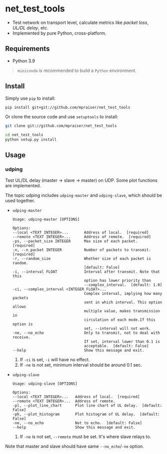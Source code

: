 # net_test_tools

- Test network on transport level, calculate metrics like *packet loss*, *UL/DL delay*, etc.
- Implemented by pure Python, cross-platform.

## Requirements

- Python 3.9

> `miniconda` is recommended to build a `Python` environment.

## Install

Simply use `pip` to install:

```bash
pip install git+git://github.com/mpraiser/net_test_tools
```

Or clone the source code and use `setuptools` to install:

```bash
git clone git://github.com/mpraiser/net_test_tools

cd net_test_tools
python setup.py install
```

## Usage

### udping

Test UL/DL delay (master -> slave -> master) on UDP. Some plot functions are implemented.

The topic udping includes `udping-master` and `udping-slave`, which should be used together.

- `udping-master`

    ```
    Usage: udping-master [OPTIONS]

    Options:
    --local <TEXT INTEGER>...       Address of local.  [required]
    --remote <TEXT INTEGER>...      Address of remote.  [required]
    -ps, --packet_size INTEGER      Max size of each packet.  [required]
    -n, --n_packet INTEGER          Number of packets to transmit.  [required]
    -r, --random_size               Whether size of each packet is random.
                                    [default: False]
    -i, --interval FLOAT            Interval after transmit. Note that this
                                    option has lower priority than
                                    --complex_interval.  [default: 1.0]
    -ci, --complex_interval <INTEGER FLOAT>...
                                    Complex interval, implying how many packets
                                    sent in which interval. This option allows
                                    multiple value, makes transmission in
                                    circulation of each mode.If this option is
                                    set, --interval will not work.
    -ne, --no_echo                  Only to transmit, not to deal with receive.
                                    If set, interval lower than 0.1 is
                                    acceptable.  [default: False]
    --help                          Show this message and exit.
    ```

    1. If `-ci` is set, `-i` will have no effect.
    2. If `-ne` is not set, minimum interval should be around 0.1 sec. 

- `udping-slave`

    ```
    Usage: udping-slave [OPTIONS]

    Options:
    --local <TEXT INTEGER>...   Address of local.  [required]
    --remote <TEXT INTEGER>...  Address of remote.
    -pl, --plot_line_chart      Plot line chart of UL delay.  [default: False]
    -ph, --plot_histogram       Plot histogram of UL delay.  [default: False]
    -ne, --no_echo              Not to echo.  [default: False]
    --help                      Show this message and exit.
    ```

    1. If `-ne` is not set, `--remote` must be set. It's where slave relays to.

Note that master and slave should have same `--no_echo`/`-ne` option.